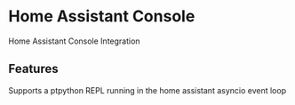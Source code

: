 # Home Assistant Console
Home Assistant Console Integration

## Features
Supports a ptpython REPL running in the home assistant asyncio event loop
